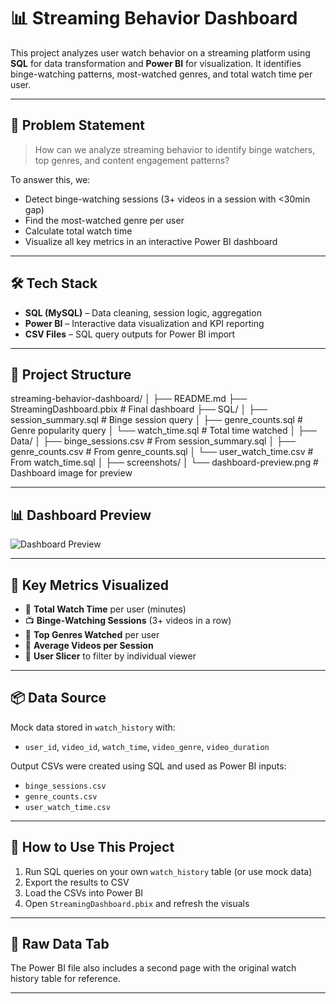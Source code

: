 # 📊 Streaming Behavior Dashboard

This project analyzes user watch behavior on a streaming platform using **SQL** for data transformation and **Power BI** for visualization. It identifies binge-watching patterns, most-watched genres, and total watch time per user.

---

## 🧠 Problem Statement

> How can we analyze streaming behavior to identify binge watchers, top genres, and content engagement patterns?

To answer this, we:
- Detect binge-watching sessions (3+ videos in a session with <30min gap)
- Find the most-watched genre per user
- Calculate total watch time
- Visualize all key metrics in an interactive Power BI dashboard

---

## 🛠 Tech Stack

- **SQL (MySQL)** – Data cleaning, session logic, aggregation
- **Power BI** – Interactive data visualization and KPI reporting
- **CSV Files** – SQL query outputs for Power BI import

---

## 📁 Project Structure

streaming-behavior-dashboard/
│
├── README.md
├── StreamingDashboard.pbix # Final dashboard
├── SQL/
│ ├── session_summary.sql # Binge session query
│ ├── genre_counts.sql # Genre popularity query
│ └── watch_time.sql # Total time watched
│
├── Data/
│ ├── binge_sessions.csv # From session_summary.sql
│ ├── genre_counts.csv # From genre_counts.sql
│ └── user_watch_time.csv # From watch_time.sql
│
├── screenshots/
│ └── dashboard-preview.png # Dashboard image for preview


---

## 📊 Dashboard Preview

![Dashboard Preview](screenshots/dashboard-preview.png)

---

## 📌 Key Metrics Visualized

- 🎯 **Total Watch Time** per user (minutes)
- 📺 **Binge-Watching Sessions** (3+ videos in a row)
- 🍿 **Top Genres Watched** per user
- 🧮 **Average Videos per Session**
- 🔄 **User Slicer** to filter by individual viewer

---

## 📦 Data Source

Mock data stored in `watch_history` with:
- `user_id`, `video_id`, `watch_time`, `video_genre`, `video_duration`

Output CSVs were created using SQL and used as Power BI inputs:
- `binge_sessions.csv`
- `genre_counts.csv`
- `user_watch_time.csv`

---

## 🧪 How to Use This Project

1. Run SQL queries on your own `watch_history` table (or use mock data)
2. Export the results to CSV
3. Load the CSVs into Power BI
4. Open `StreamingDashboard.pbix` and refresh the visuals

---

## 📄 Raw Data Tab 

The Power BI file also includes a second page with the original watch history table for reference.

---



